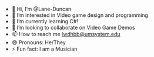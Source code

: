 - 👋 Hi, I’m @Lane-Duncan
- 👀 I’m interested in Video game design and programming
- 🌱 I’m currently learning C#!
- 💞️ I’m looking to collaborate on Video Game Demos
- 📫 How to reach me lwdhbb@umsystem.edu
- 😄 Pronouns: He/They
- ⚡ Fun fact: I am a Musician

<!---
Lane-Duncan/Lane-Duncan is a ✨ special ✨ repository because its `README.md` (this file) appears on your GitHub profile.
You can click the Preview link to take a look at your changes.
--->

